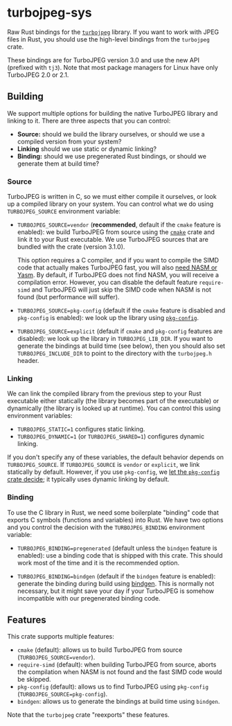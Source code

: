 # turbojpeg-sys

Raw Rust bindings for the [`turbojpeg`][libjpeg-turbo] library. If you want to
work with JPEG files in Rust, you should use the high-level bindings from the
`turbojpeg` crate.

[libjpeg-turbo]: https://libjpeg-turbo.org/

These bindings are for TurboJPEG version 3.0 and use the new API (prefixed with
`tj3`). Note that most package managers for Linux have only TurboJPEG 2.0 or
2.1.

## Building

We support multiple options for building the native TurboJPEG library and
linking to it. There are three aspects that you can control:

- **Source:** should we build the library ourselves, or should we use a compiled
    version from your system?
- **Linking** should we use static or dynamic linking?
- **Binding:** should we use pregenerated Rust bindings, or should we generate
    them at build time?

### Source

TurboJPEG is written in C, so we must either compile it ourselves, or look up a
compiled library on your system. You can control what we do using
`TURBOJPEG_SOURCE` environment variable:

- `TURBOJPEG_SOURCE=vendor` (**recommended**, default if the `cmake` feature is
    enabled): we build TurboJPEG from source using the [`cmake`][cmake-crate]
    crate and link it to your Rust executable. We use TurboJPEG sources that are
    bundled with the crate (version 3.1.0).

    This option requires a C compiler, and if you want to compile the SIMD code
    that actually makes TurboJPEG fast, you will also [need NASM or
    Yasm][turbojpeg-building]. By default, if TurboJPEG does not find NASM, you
    will receive a compilation error. However, you can disable the default
    feature `require-simd` and TurboJPEG will just skip the SIMD code when NASM
    is not found (but performance will suffer).

- `TURBOJPEG_SOURCE=pkg-config` (default if the `cmake` feature is disabled and
    `pkg-config` is enabled): we look up the library using
    [`pkg-config`][pkgconf-crate].

- `TURBOJPEG_SOURCE=explicit` (default if `cmake` and `pkg-config` features are
    disabled): we look up the library in `TURBOJPEG_LIB_DIR`. If you want to
    generate the bindings at build time (see below), then you should also set
    `TURBOJPEG_INCLUDE_DIR` to point to the directory with the `turbojpeg.h`
    header.

[cmake-crate]: https://docs.rs/cmake/latest/cmake/
[pkgconf-crate]: https://docs.rs/pkg-config/latest/pkg_config/
[turbojpeg-building]: https://github.com/libjpeg-turbo/libjpeg-turbo/blob/main/BUILDING.md

### Linking

We can link the compiled library from the previous step to your Rust executable
either statically (the library becomes part of the executable) or dynamically
(the library is looked up at runtime). You can control this using environment
variables:

- `TURBOJPEG_STATIC=1` configures static linking.
- `TURBOJPEG_DYNAMIC=1` (or `TURBOJPEG_SHARED=1`) configures dynamic linking.

If you don't specify any of these variables, the default behavior depends on
`TURBOJPEG_SOURCE`. If `TURBOJPEG_SOURCE` is `vendor` or `explicit`, we link
statically by default. However, if you use `pkg-config`, we [let the
`pkg-config` crate decide][pkgconf-crate]; it typically uses dynamic linking by
default.

### Binding

To use the C library in Rust, we need some boilerplate "binding" code that
exports C symbols (functions and variables) into Rust. We have two options and
you control the decision with the `TURBOJPEG_BINDING` environment variable:

- `TURBOJPEG_BINDING=pregenerated` (default unless the `bindgen` feature is
    enabled): use a binding code that is shipped with this crate. This should
    work most of the time and it is the recommended option.

- `TURBOJPEG_BINDING=bindgen` (default if the `bindgen` feature is enabled):
    generate the binding during build using [bindgen][bindgen-crate]. This is
    normally not necessary, but it might save your day if your TurboJPEG is
    somehow incompatible with our pregenerated binding code.

[bindgen-crate]: https://docs.rs/bindgen/latest/bindgen/

## Features

This crate supports multiple features:

- `cmake` (default): allows us to build TurboJPEG from source
    (`TURBOJPEG_SOURCE=vendor`).
- `require-simd` (default): when building TurboJPEG from source, aborts the
    compilation when NASM is not found and the fast SIMD code would be skipped.
- `pkg-config` (default): allows us to find TurboJPEG using `pkg-config`
    (`TURBOJPEG_SOURCE=pkg-config`).
- `bindgen`: allows us to generate the bindings at build time using `bindgen`.

Note that the `turbojpeg` crate "reexports" these features.
